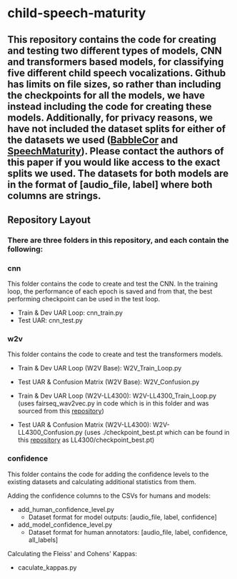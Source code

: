 # child-speech-maturity

## This repository contains the code for creating and testing two different types of models, CNN and transformers based models, for classifying five different child speech vocalizations. Github has limits on file sizes, so rather than including the checkpoints for all the models, we have instead including the code for creating these models. Additionally, for privacy reasons, we have not included the dataset splits for either of the datasets we used ([BabbleCor](https://osf.io/rz4tx/) and [SpeechMaturity](https://osf.io/tf3hq/)). Please contact the authors of this paper if you would like access to the exact splits we used. The datasets for both models are in the format of [audio_file, label] where both columns are strings.

## Repository Layout
### There are three folders in this repository, and each contain the following:

### **cnn**
This folder contains the code to create and test the CNN. In the training loop, the performance of each epoch is saved and from that, the best performing checkpoint can be used in the test loop.

- Train & Dev UAR Loop: cnn_train.py
- Test UAR: cnn_test.py

### **w2v**
This folder contains the code to create and test the transformers models.

- Train & Dev UAR Loop (W2V Base): W2V_Train_Loop.py

- Test UAR & Confusion Matrix (W2V Base): W2V_Confusion.py

- Train & Dev UAR Loop (W2V-LL4300): W2V-LL4300_Train_Loop.py
(uses fairseq_wav2vec.py in code which is in this folder and was sourced from this [repository](https://huggingface.co/lijialudew/wav2vec_LittleBeats_LENA))

- Test UAR & Confusion Matrix (W2V-LL4300): W2V-LL4300_Confusion.py
(uses ./checkpoint_best.pt which can be found in this [repository](https://huggingface.co/lijialudew/wav2vec_LittleBeats_LENA) as LL4300/checkpoint_best.pt)

### **confidence**
This folder contains the code for adding the confidence levels to the existing datasets and calculating additional statistics from them.

Adding the confidence columns to the CSVs for humans and models:
- add_human_confidence_level.py
    - Dataset format for model outputs: [audio_file, label, confidence]
- add_model_confidence_level.py
    - Dataset format for human annotators: [audio_file, label, confidence, all_labels]

Calculating the Fleiss' and Cohens' Kappas:
- caculate_kappas.py
